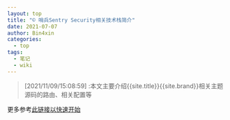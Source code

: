 ```yaml
---
layout: top
title: "© 哨兵Sentry Security相关技术栈简介"
date: 2021-07-07
author: Bin4xin
categories:
  - top
tags:
  - 笔记
  - wiki
---
```


> [2021/11/09/15:08:59] :本文主要介绍{{site.title}}{{site.brand}}相关主题源码的路由、相关配置等

更多参考[此链接以快速开始](/usage/)